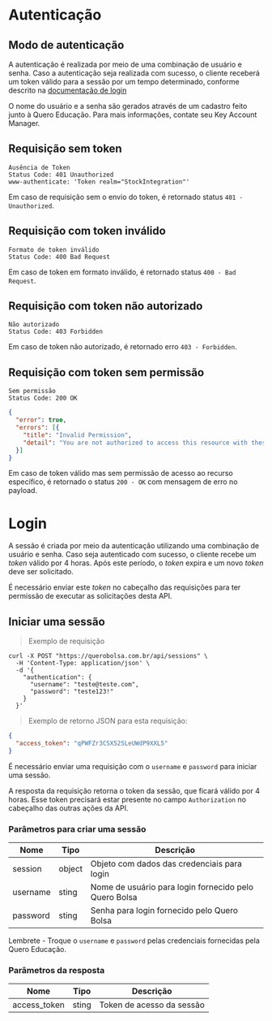 # Autenticação

## Modo de autenticação

A autenticação é realizada por meio de uma combinação de usuário e senha. Caso a autenticação seja realizada com sucesso, o cliente receberá um token válido para a sessão por um tempo determinado, conforme descrito na [documentação de login](#login) 

O nome do usuário e a senha são gerados através de um cadastro feito junto à Quero Educação. Para mais informações, contate seu Key Account Manager.


## Requisição sem token

```
Ausência de Token
Status Code: 401 Unauthorized
www-authenticate: 'Token realm="StockIntegration"'
```

Em caso de requisição sem o envio do token, é retornado status `401 - Unauthorized`.

## Requisição com token inválido

```
Formato de token inválido
Status Code: 400 Bad Request
```

Em caso de token em formato inválido, é retornado status `400 - Bad Request`.

## Requisição com token não autorizado

```
Não autorizado
Status Code: 403 Forbidden
```

Em caso de token não autorizado, é retornado erro `403 - Forbidden`.

## Requisição com token sem permissão

```
Sem permissão
Status Code: 200 OK
```

```json
{
  "error": true,
  "errors": [{
    "title": "Invalid Permission",
    "detail": "You are not authorized to access this resource with these parameters"
  }]
}
```

Em caso de token válido mas sem permissão de acesso ao recurso específico, é retornado o status `200 - OK` com mensagem de erro no payload.

# Login

A sessão é criada por meio da autenticação utilizando uma combinação de usuário e senha. Caso seja autenticado com sucesso, o cliente recebe um _token_ válido por 4 horas. Após este período, o _token_ expira e um novo _token_ deve ser solicitado.

É necessário enviar este _token_  no cabeçalho das requisições para ter permissão de executar as solicitações desta API.

## Iniciar uma sessão

> Exemplo de requisição

```shell
curl -X POST "https://querobolsa.com.br/api/sessions" \
  -H 'Content-Type: application/json' \
  -d '{
    "authentication": {
      "username": "teste@teste.com",
      "password": "teste123!"
    }
  }'
```

> Exemplo de retorno JSON para esta requisição:

```json
{
  "access_token": "qPWFZr3CSX52SLeUWdP9XXL5"
}
```

É necessário enviar uma requisição com o `username` e `password` para iniciar uma sessão.

A resposta da requisição retorna o token da sessão, que ficará válido por 4 horas. Esse token precisará estar presente no campo `Authorization` no cabeçalho das outras ações da API.

### Parâmetros para criar uma sessão

| Nome | Tipo | Descrição |
| ---- | ---- | --------- |
| session | object | Objeto com dados das credenciais para login |
| username | sting | Nome de usuário para login fornecido pelo Quero Bolsa |
| password | sting | Senha para login fornecido pelo Quero Bolsa |

<aside class="notice">Lembrete - Troque o <code>username</code> e <code>password</code> pelas credenciais fornecidas pela Quero Educação.</aside>

### Parâmetros da resposta

| Nome | Tipo | Descrição |
| ---- | ---- | --------- |
| access_token | sting | Token de acesso da sessão |
